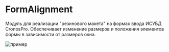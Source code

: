 # FormAlignment
Модуль для реализации "резинового макета" на формах ввода ИСУБД CronosPro.
Обеспечивает изменение размеров и положения элементов формы в зависимости от размеров окна.  
  
   ![пример](/img/example.png "Пример размещения элементов при разных размерах формы")
